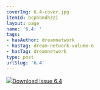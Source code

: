 ```yaml
---
coverImg: 6.4-cover.jpg
itemId: bcphbndh32i
layout: page
name: '6.4: '
tags:
- hasAuthor: dreamnetwork
- hasTag: dream-network-volume-6
- hasTag: dreamnetwork
type: post
urlSlug: '6.4'
---
```

<img class="card-journal-img" src="../images/6.4-rect.jpg"/><a href="../files/pdfs/Volume_6/6.4-Dream-Network-Bulletin_Volume-6-Number-4.pdf" download="">Download issue 6.4</a>